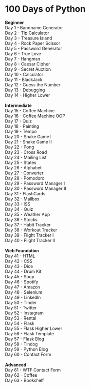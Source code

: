 # 100 Days of Python

**Beginner**\
Day 1 - Bandname Generator\
Day 2 - Tip Calculator\
Day 3 - Treasure Island\
Day 4 - Rock Paper Scissor\
Day 5 - Password Generator\
Day 6 - True Love\
Day 7 - Hangman\
Day 8 - Caesar Cipher\
Day 9 - Secret Auction\
Day 10 - Calculator\
Day 11 - BlackJack\
Day 12 - Guess the Number\
Day 13 - Debugging\
Day 14 - Higher Lower\
\
**Intermediate**\
Day 15 - Coffee Machine\
Day 16 - Coffee Machine OOP\
Day 17 - Quiz\
Day 18 - Painting\
Day 19 - Tempo\
Day 20 - Snake Game I\
Day 21 - Snake Game II\
Day 22 - Pong\
Day 23 - Cross Road\
Day 24 - Mailing List\
Day 25 - States\
Day 26 - Alphabet\
Day 27 - Converter\
Day 28 - Pomodoro\
Day 29 - Password Manager I\
Day 30 - Password Manager II\
Day 31 - FlashCards\
Day 32 - Mailbox\
Day 33 - ISS\
Day 34 - Quiz\
Day 35 - Weather App\
Day 36 - Stocks\
Day 37 - Habit Tracker\
Day 38 - Workout Tracker\
Day 39 - Flight Tracker I\
Day 40 - Flight Tracker II\
\
**Web Foundation**\
Day 41 - HTML\
Day 42 - CSS\
Day 43 - Dice\
Day 44 - Drum Kit\
Day 45 - Soup\
Day 46 - Spotify\
Day 47 - Amazon\
Day 48 - Selenium\
Day 49 - LinkedIn\
Day 50 - Tinder\
Day 51 - Twitter\
Day 52 - Instagram\
Day 53 - Rental\
Day 54 - Flask\
Day 55 - Flask Higher Lower\
Day 56 - Flask Template\
Day 57 - Flask Blog\
Day 58 - Tindog\
Day 59 - Python Blog\
Day 60 - Contact Form\
\
**Advanced**\
Day 61 - WTF Contact Form\
Day 62 - Coffee\
Day 63 - Bookshelf
